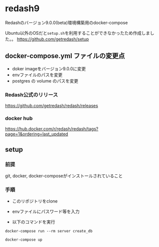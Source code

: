 # redash9

Redashのバージョン9.0.0(beta)環境構築用のdocker-compose

Ubuntu以外のOSだと`setup.sh`を利用することができなかったため作成しました。。
https://github.com/getredash/setup

## docker-compose.yml ファイルの変更点
* doker imageをバージョン9.0.0に変更
* envファイルのパスを変更
* postgres の volume のパスを変更

### Redash公式のリリース
https://github.com/getredash/redash/releases

### docker hub
https://hub.docker.com/r/redash/redash/tags?page=1&ordering=last_updated


## setup
### 前提
git, docker, docker-composeがインストールされていること

### 手順

* このリポジトリをclone

* envファイルにパスワード等を入力

* 以下のコマンドを実行

```
docker-compose run --rm server create_db
```
```
docker-compose up
```
